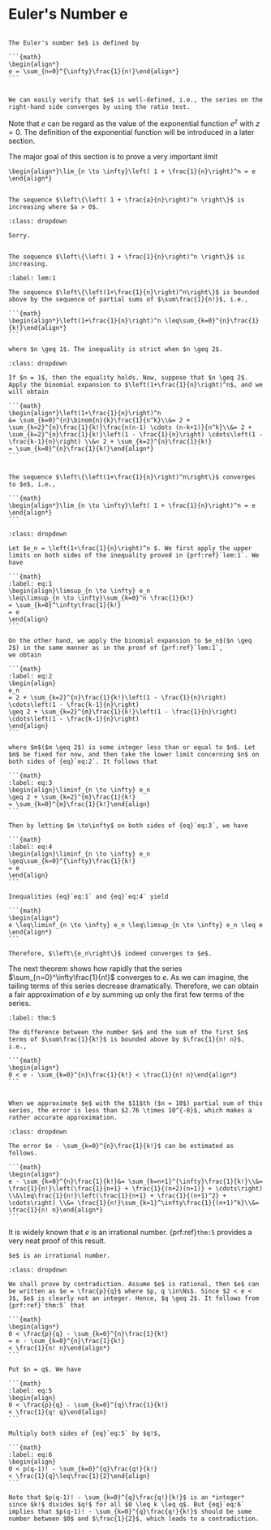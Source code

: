 # Euler's Number e

````{prf:definition}

The Euler's number $e$ is defined by

```{math}
\begin{align*}
e = \sum_{n=0}^{\infty}\frac{1}{n!}\end{align*}
```

````

````{prf:remark}

We can easily verify that $e$ is well-defined, i.e., the series on the right-hand side converges by using the ratio test.

````


Note that $e$ can be regard as the value of the exponential function $e^z$ with $z = 0$. The definition of the exponential function will be introduced in a later section.



The major goal of this section is to prove a very important limit 


```{math}
\begin{align*}\lim_{n \to \infty}\left( 1 + \frac{1}{n}\right)^n = e
\end{align*}
```

````{prf:lemma}

The sequence $\left\{\left( 1 + \frac{a}{n}\right)^n \right\}$ is increasing where $a > 0$.

````

````{prf:proof}
:class: dropdown

Sorry.

````

````{prf:theorem}

The sequence $\left\{\left( 1 + \frac{1}{n}\right)^n \right\}$ is increasing.

````

````{prf:lemma}
:label: lem:1

The sequence $\left\{\left(1+\frac{1}{n}\right)^n\right\}$ is bounded above by the sequence of partial sums of $\sum\frac{1}{n!}$, i.e., 

```{math}
\begin{align*}\left(1+\frac{1}{n}\right)^n \leq\sum_{k=0}^{n}\frac{1}{k!}\end{align*}
```

where $n \geq 1$. The inequality is strict when $n \geq 2$.

````

````{prf:proof}
:class: dropdown

If $n = 1$, then the equality holds. Now, suppose that $n \geq 2$.
Apply the binomial expansion to $\left(1+\frac{1}{n}\right)^n$, and we will obtain

```{math}
\begin{align*}\left(1+\frac{1}{n}\right)^n 
&= \sum_{k=0}^{n}\binom{n}{k}\frac{1}{n^k}\\&= 2 + \sum_{k=2}^{n}\frac{1}{k!}\frac{n(n-1) \cdots (n-k+1)}{n^k}\\&= 2 + \sum_{k=2}^{n}\frac{1}{k!}\left(1 - \frac{1}{n}\right) \cdots\left(1 - \frac{k-1}{n}\right) \\&< 2 + \sum_{k=2}^{n}\frac{1}{k!}
= \sum_{k=0}^{n}\frac{1}{k!}\end{align*}
```

````

````{prf:theorem}

The sequence $\left\{\left(1+\frac{1}{n}\right)^n\right\}$ converges to $e$, i.e., 

```{math}
\begin{align*}\lim_{n \to \infty}\left( 1 + \frac{1}{n}\right)^n = e
\end{align*}
```

````

````{prf:proof}
:class: dropdown

Let $e_n = \left(1+\frac{1}{n}\right)^n $. We first apply the upper limits on both sides of the inequality proved in {prf:ref}`lem:1`. We have

```{math}
:label: eq:1
\begin{align}\limsup_{n \to \infty} e_n
\leq\limsup_{n \to \infty}\sum_{k=0}^n \frac{1}{k!} 
= \sum_{k=0}^\infty\frac{1}{k!}
= e
\end{align}
```

On the other hand, we apply the binomial expansion to $e_n$($n \geq 2$) in the same manner as in the proof of {prf:ref}`lem:1`, 
we obtain

```{math}
:label: eq:2
\begin{align}
e_n
= 2 + \sum_{k=2}^{n}\frac{1}{k!}\left(1 - \frac{1}{n}\right) \cdots\left(1 - \frac{k-1}{n}\right)
\geq 2 + \sum_{k=2}^{m}\frac{1}{k!}\left(1 - \frac{1}{n}\right) \cdots\left(1 - \frac{k-1}{n}\right)
\end{align}
```

where $m$($m \geq 2$) is some integer less than or equal to $n$. Let $m$ be fixed for now, and then take the lower limit concerning $n$ on both sides of {eq}`eq:2`. It follows that 

```{math}
:label: eq:3
\begin{align}\liminf_{n \to \infty} e_n 
\geq 2 + \sum_{k=2}^{m}\frac{1}{k!} 
= \sum_{k=0}^{m}\frac{1}{k!}\end{align}
```

Then by letting $m \to\infty$ on both sides of {eq}`eq:3`, we have

```{math}
:label: eq:4
\begin{align}\liminf_{n \to \infty} e_n 
\geq\sum_{k=0}^{\infty}\frac{1}{k!}
= e
\end{align}
```

Inequalities {eq}`eq:1` and {eq}`eq:4` yield

```{math}
\begin{align*}
e \leq\liminf_{n \to \infty} e_n \leq\limsup_{n \to \infty} e_n \leq e
\end{align*}
```

Therefore, $\left\{e_n\right\}$ indeed converges to $e$.

````


The next theorem shows how rapidly that the series $\sum_{n=0}^\infty\frac{1}{n!}$ converges to $e$. As we can imagine, the tailing terms of this series decrease dramatically. Therefore, we can obtain a fair approximation of $e$ by summing up only the first few terms of the series. 


````{prf:theorem}
:label: thm:5

The difference between the number $e$ and the sum of the first $n$ terms of $\sum\frac{1}{k!}$ is bounded above by $\frac{1}{n! n}$, i.e., 

```{math}
\begin{align*}
0 < e - \sum_{k=0}^{n}\frac{1}{k!} < \frac{1}{n! n}\end{align*}
```

````

````{prf:remark}

When we approximate $e$ with the $11$th ($n = 10$) partial sum of this series, the error is less than $2.76 \times 10^{-8}$, which makes a rather accurate approximation. 

````

````{prf:proof}
:class: dropdown

The error $e - \sum_{k=0}^{n}\frac{1}{k!}$ can be estimated as follows.

```{math}
\begin{align*}
e - \sum_{k=0}^{n}\frac{1}{k!}&= \sum_{k=n+1}^{\infty}\frac{1}{k!}\\&= \frac{1}{n!}\left(\frac{1}{n+1} + \frac{1}{(n+2)(n+1)} + \cdots\right) \\&\leq\frac{1}{n!}\left(\frac{1}{n+1} + \frac{1}{(n+1)^2} + \cdots\right) \\&= \frac{1}{n!}\sum_{k=1}^\infty\frac{1}{(n+1)^k}\\&= \frac{1}{n! n}\end{align*}
```

````


It is widely known that $e$ is an irrational number. {prf:ref}`thm:5` provides a very neat proof of this result.


````{prf:theorem}
$e$ is an irrational number.

````

````{prf:proof}
:class: dropdown

We shall prove by contradiction. Assume $e$ is rational, then $e$ can be written as $e = \frac{p}{q}$ where $p, q \in\Ns$. Since $2 < e < 3$, $e$ is clearly not an integer. Hence, $q \geq 2$. It follows from {prf:ref}`thm:5` that

```{math}
\begin{align*}
0 < \frac{p}{q} - \sum_{k=0}^{n}\frac{1}{k!} 
= e - \sum_{k=0}^{n}\frac{1}{k!} 
< \frac{1}{n! n}\end{align*}
```

Put $n = q$. We have

```{math}
:label: eq:5
\begin{align}
0 < \frac{p}{q} - \sum_{k=0}^{q}\frac{1}{k!}
< \frac{1}{q! q}\end{align}
```

Multiply both sides of {eq}`eq:5` by $q!$, 

```{math}
:label: eq:6
\begin{align}
0 < p(q-1)! - \sum_{k=0}^{q}\frac{q!}{k!}
< \frac{1}{q}\leq\frac{1}{2}\end{align}
```

Note that $p(q-1)! - \sum_{k=0}^{q}\frac{q!}{k!}$ is an *integer* since $k!$ divides $q!$ for all $0 \leq k \leq q$. But {eq}`eq:6` implies that $p(q-1)! - \sum_{k=0}^{q}\frac{q!}{k!}$ should be some number between $0$ and $\frac{1}{2}$, which leads to a contradiction.

````
